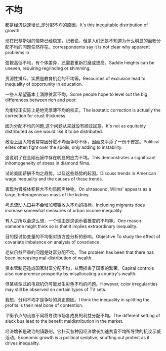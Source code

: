 # 不均

<p><span class="chinese">都是经济快速增长,却分配不均的原因。</span><span class="english">It's this inequitable distribution of growth.</span></p>

<p><span class="chinese">现在巴基斯坦的情势已经稳定，记者说，但是人们还是不知道为什么明显的面粉分配不均的问题任然存在。</span><span class="english">correspondents say it is not clear why apparent problems in</span></p>

<p><span class="chinese">弦鞍高低不均，有个体差异，还需要重新打磨或垫高。</span><span class="english">Saddle heights can be uneven, requiring regrinding or shimming.</span></p>

<p><span class="chinese">资源性排斥，实质是教育机会的不均等。</span><span class="english">Resources of exclusion lead to inequality of opportunity in education.</span></p>

<p><span class="chinese">一些人希望基本上消除贫富不均。</span><span class="english">Some people hope to level out the big differences between rich and poor.</span></p>

<p><span class="chinese">均衡校正实际上是地壳厚薄不均的校正。</span><span class="english">The isostatic correction is actually the correction for crust thickness.</span></p>

<p><span class="chinese">因为分配不均的问题,这个问题从来就没有顺过民意。</span><span class="english">It's not as equitably distributed as one would like it to be distributed.</span></p>

<p><span class="chinese">政治上层人物也常常因分赃不均而争吵不休，因而又平添了一份不安定。</span><span class="english">Political elites often fight over the spoils, only adding to instability.</span></p>

<p><span class="chinese">这说明了在金刚石膜中存在明显的应力不均。</span><span class="english">This demonstrates a significant inhomogeneity of stress in diamond films.</span></p>

<p><span class="chinese">试论美国薪酬不均之趋势，以及这些趋势的起因。</span><span class="english">Discuss trends in American wage inequality and the causes of these trends.</span></p>

<p><span class="chinese">表现为肾脏体积巨大不均质回声肿物。</span><span class="english">On ultrasound, Wilms' appears as a large, heterogeneous mass of the kidney.</span></p>

<p><span class="chinese">考虑流动人口并不会增加城镇收入不均的指标。</span><span class="english">Including migrants does increase somewhat measures of urban income inequality.</span></p>

<p><span class="chinese">有人之所以会这么想，一个理由是这谕示着极度的不均等。</span><span class="english">One reason someone might think so is that it implies extraordinary inequality.</span></p>

<p><span class="chinese">目的探讨协变量的不均衡对协方差分析的影响。</span><span class="english">Objective To study the effect of covariate imbalance on analysis of covariance.</span></p>

<p><span class="chinese">老挝日益严重的问题是财富分配不均。</span><span class="english">The problem has been that there has been increasing mal-distribution of wealth.</span></p>

<p><span class="chinese">资本管制还造成国家财富分配不均，从而损害了国家的繁荣。</span><span class="english">Capital controls also compromise prosperity by misallocating a country's wealth.</span></p>

<p><span class="chinese">但某些型式的电视机仍可能发生彩色不均的问题。</span><span class="english">However, color irregularities may still be observed on certain types of TV sets.</span></p>

<p><span class="chinese">我想，分利不均才是争吵的真正原因。</span><span class="english">I think the inequality in splitting the profits is their real bone of contention.</span></p>

<p><span class="chinese">平衡节点的设置不同将导致市场各成员的利益分配不均。</span><span class="english">The different setting of slack bus lead to the benefit maldistribution in the market.</span></p>

<p><span class="chinese">经济增长是政治的镇静剂，它扑灭各种因经济增长加速贫富不均所导致的抗议示威活动。</span><span class="english">Economic growth is a political sedative, snuffing out protest as it drives inequality.</span></p>

